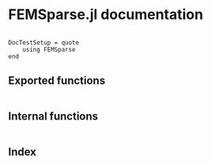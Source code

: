 # FEMSparse.jl documentation

```@contents
```

```@meta
DocTestSetup = quote
    using FEMSparse
end
```

## Exported functions

```@docs
```

## Internal functions

```@docs
```

## Index

```@index
```
